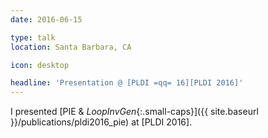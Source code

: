 ```yaml
---
date: 2016-06-15

type: talk
location: Santa Barbara, CA

icon: desktop

headline: 'Presentation @ [PLDI =qq= 16][PLDI 2016]'
---
```


I presented [PIE & _LoopInvGen_{:.small-caps}]({{ site.baseurl }}/publications/pldi2016_pie) at [PLDI 2016].